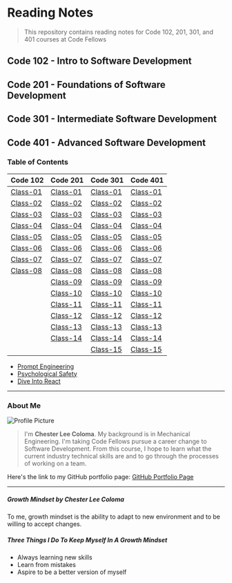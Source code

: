 # Reading Notes
> This repository contains reading notes for Code 102, 201, 301, and 401 courses at Code Fellows

## Code 102 - Intro to Software Development
## Code 201 - Foundations of Software Development
## Code 301 - Intermediate Software Development
## Code 401 - Advanced Software Development

### Table of Contents

| Code 102 | Code 201 | Code 301 | Code 401
| ----------- | ----------- | ----------- | ----------- | 
| [Class-01](./code-102/class-01.md) | [Class-01](./code-201/class-01.md) | [Class-01](./code-301/class-01.md) |  [Class-01]() | 
| [Class-02](./code-102/class-02.md) | [Class-02](./code-201/class-02.md) | [Class-02](./code-301/class-01\2.md) |  [Class-02]() | 
| [Class-03](./code-102/class-03.md) | [Class-03](./code-201/class-03.md) | [Class-03](./code-301/class-03.md) |  [Class-03]() | 
| [Class-04](./code-102/class-04.md) | [Class-04](./code-201/class-04.md) | [Class-04](./code-301/class-04.md) |  [Class-04]() | 
| [Class-05](./code-102/class-05.md) | [Class-05](./code-201/class-05.md) | [Class-05](./code-301/class-05.md) |  [Class-05]() | 
| [Class-06](./code-102/class-06.md) | [Class-06](./code-201/class-06.md) | [Class-06](./code-301/class-06.md) |  [Class-06]() | 
| [Class-07](./code-102/class-07.md) | [Class-07](./code-201/class-07.md) | [Class-07](./code-301/class-07.md) |  [Class-07]() | 
| [Class-08](./code-102/class-08.md) | [Class-08](./code-201/class-08.md) | [Class-08](./code-301/class-08.md) |  [Class-08]() | 
| | [Class-09](./code-201/class-09.md) | [Class-09](./code-301/class-09.md) |  [Class-09]() | 
| | [Class-10](./code-201/class-10.md) | [Class-10](./code-301/class-10.md) |  [Class-10]() | 
| | [Class-11](./code-201/class-11.md) | [Class-11](./code-301/class-11.md) |  [Class-11]() | 
| | [Class-12](./code-201/class-12.md) | [Class-12](./code-301/class-12.md) |  [Class-12]() | 
| | [Class-13](./code-201/class-13.md) | [Class-13](./code-301/class-13.md) |  [Class-13]() | 
| | [Class-14](./code-201/class-14.md) | [Class-14](./code-301/class-14.md) |  [Class-14]() | 
| | | [Class-15](./code-301/class-15.md) |  [Class-15]() | 

* [Prompt Engineering](prompt-engineering.md)
* [Psychological Safety](psychological-safety.md)
* [Dive Into React](dive-into-react.md)

---

### About Me
![Profile Picture](https://avatars.githubusercontent.com/u/104961833?s=400&u=842fa7c8bb9c0fbfcf956655c2b13dff928e128d&v=4)
> I'm **Chester Lee Coloma**. My background is in Mechanical Engineering. I'm taking Code Fellows pursue a career change to Software Development. From this course, I hope to learn what the current industry technical skills are and to go through the processes of working on a team.

Here's the link to my GitHub portfolio page:
[GitHub Portfolio Page](https://github.com/cleecoloma)

---

##### Growth Mindset by Chester Lee Coloma
To me, growth mindset is the ability to adapt to new environment and to be willing to accept changes.

##### Three Things I Do To Keep Myself In A Growth Mindset
* Always learning new skills
* Learn from mistakes
* Aspire to be a better version of myself
